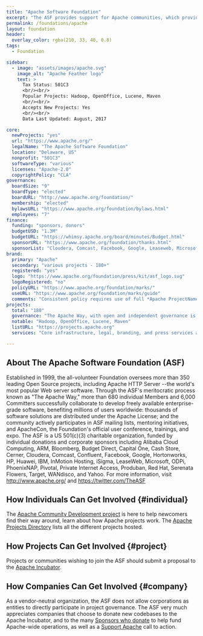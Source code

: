 ```yaml
---
title: "Apache Software Foundation"
excerpt: "The ASF provides support for Apache communities, which provide software products for the public good."
permalink: /foundations/apache
layout: foundation
header:
  overlay_color: rgba(210, 33, 40, 0.8)
tags:
  - Foundation

sidebar:
  - image: "assets/images/apache.svg"
    image_alt: "Apache Feather logo"
    text: >
      Tax Status: 501C3  
      <br/><br/>
      Popular Projects: Hadoop, OpenOffice, Lucene, Maven  
      <br/><br/>
      Accepts New Projects: Yes  
      <br/><br/>
      Data Last Updated: August, 2017

core:
  newProjects: "yes"
  url: "https://www.apache.org/"
  legalName: "The Apache Software Foundation"
  location: "Delaware, US"
  nonprofit: "501C3"
  softwareType: "various"
  licenses: "Apache-2.0"
  copyrightPolicy: "CLA"
governance:
  boardSize: "9"
  boardType: "elected"
  boardURL: "http://www.apache.org/foundation/"
  membership: "elected"
  bylawsURL: "https://www.apache.org/foundation/bylaws.html"
  employees: "7"
finance:
  funding: "sponsors, donors"
  budgetUSD: "1.3M"
  budgetURL: "https://whimsy.apache.org/board/minutes/Budget.html"
  sponsorURL: "https://www.apache.org/foundation/thanks.html"
  sponsorList: "Cloudera, Comcast, Facebook, Google, Leaseweb, Microsoft, Pivotal, Yahoo!"
brand:
  primary: "Apache"
  secondary: "various projects - 180+"
  registered: "yes"
  logo: "https://www.apache.org/foundation/press/kit/asf_logo.svg"
  logoRegistered: "no"
  policyURL: "https://www.apache.org/foundation/marks/"
  useURL: "https://www.apache.org/foundation/marks/guide"
  comments: "Consistent policy requires use of full *Apache ProjectName* form, and allows free use of Powered By format."
projects:
  total: "180"
  governance: "The Apache Way, with open and independent governance is required, and the ASF board oversees quarterly project reports directly."
  notable: "Hadoop, OpenOffice, Lucene, Maven"
  listURL: "https://projects.apache.org"
  services: "Core infrastructure, legal, branding, and press services are provided by the ASF to all projects; some level of directed sponsorship under Apache-wide policies is allowed."

---
```


## About The Apache Software Foundation (ASF)

Established in 1999, the all-volunteer Foundation oversees more than 350 leading Open Source projects, including Apache HTTP Server --the world's most popular Web server software. Through the ASF's meritocratic process known as "The Apache Way," more than 680 individual Members and 6,000 Committers successfully collaborate to develop freely available enterprise-grade software, benefiting millions of users worldwide: thousands of software solutions are distributed under the Apache License; and the community actively participates in ASF mailing lists, mentoring initiatives, and ApacheCon, the Foundation's official user conference, trainings, and expo. The ASF is a US 501(c)(3) charitable organization, funded by individual donations and corporate sponsors including Alibaba Cloud Computing, ARM, Bloomberg, Budget Direct, Capital One, Cash Store, Cerner, Cloudera, Comcast, Confluent, Facebook, Google, Hortonworks, HP, Huawei, IBM, InMotion Hosting, iSigma, LeaseWeb, Microsoft, ODPi, PhoenixNAP, Pivotal, Private Internet Access, Produban, Red Hat, Serenata Flowers, Target, WANdisco, and Yahoo. For more information, visit http://www.apache.org/ and https://twitter.com/TheASF

## How Individuals Can Get Involved {#individual}

The [Apache Community Development project](https://community.apache.org/) is here to help newcomers find their way around, learn about how Apache projects work.  The [Apache Projects Directory](https://projects.apache.org/) lists all the different projects hosted.

## How Projects Can Get Involved {#project}

Projects or communities wishing to join the ASF should submit a proposal to the [Apache Incubator](https://incubator.apache.org/).

## How Companies Can Get Involved {#company}

As a vendor-neutral organization, the ASF does not allow corporations as entities to directly participate in project governance.  The ASF very much appreciates companies that choose to donate new codebases to the Apache Incubator, and to the many [Sponsors who donate](https://www.apache.org/foundation/thanks.html) to help fund Apache-wide operations, as well as a [Support Apache](http://www.apache.org/foundation/contributing.html) call to action.